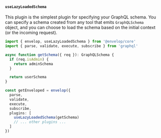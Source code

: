 #### `useLazyLoadedSchema`

This plugin is the simplest plugin for specifying your GraphQL schema. You can specify a schema created from any tool that emits `GraphQLSchema` object, and you can choose to load the schema based on the initial context (or the incoming request).

```ts
import { envelop, useLazyLoadedSchema } from '@envelop/core'
import { parse, validate, execute, subscribe } from 'graphql'

async function getSchema({ req }): GraphQLSchema {
  if (req.isAdmin) {
    return adminSchema
  }

  return userSchema
}

const getEnveloped = envelop({
  parse,
  validate,
  execute,
  subscribe,
  plugins: [
    useLazyLoadedSchema(getSchema)
    // ... other plugins ...
  ]
})
```
